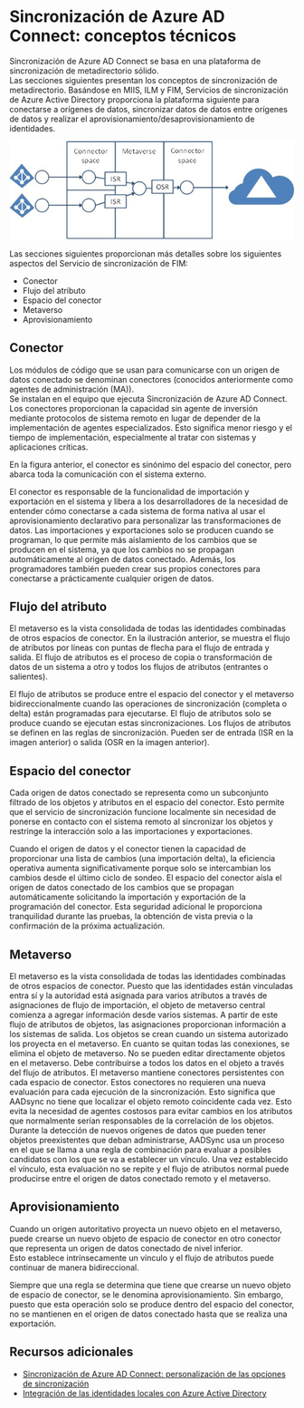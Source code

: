 <properties
	pageTitle="Sincronización de Azure AD Connect: conceptos técnicos"
	description="Explica los conceptos técnicos de Sincronización de Azure AD Connect."
	services="active-directory"
	documentationCenter=""
	authors="markusvi"
	manager="swadhwa"
	editor=""/>

<tags
	ms.service="active-directory"
	ms.workload="identity"
	ms.tgt_pltfrm="na"
	ms.devlang="na"
	ms.topic="article"
	ms.date="07/27/2015"
	ms.author="markusvi"/>


# Sincronización de Azure AD Connect: conceptos técnicos

Sincronización de Azure AD Connect se basa en una plataforma de sincronización de metadirectorio sólido.<br> Las secciones siguientes presentan los conceptos de sincronización de metadirectorio. Basándose en MIIS, ILM y FIM, Servicios de sincronización de Azure Active Directory proporciona la plataforma siguiente para conectarse a orígenes de datos, sincronizar datos de datos entre orígenes de datos y realizar el aprovisionamiento/desaprovisionamiento de identidades.

![Conceptos técnicos][1]
 


Las secciones siguientes proporcionan más detalles sobre los siguientes aspectos del Servicio de sincronización de FIM:

- Conector 
- Flujo del atributo 
- Espacio del conector 
- Metaverso 
- Aprovisionamiento 

 




## Conector

Los módulos de código que se usan para comunicarse con un origen de datos conectado se denominan conectores (conocidos anteriormente como agentes de administración (MA)).<br> Se instalan en el equipo que ejecuta Sincronización de Azure AD Connect. Los conectores proporcionan la capacidad sin agente de inversión mediante protocolos de sistema remoto en lugar de depender de la implementación de agentes especializados. Esto significa menor riesgo y el tiempo de implementación, especialmente al tratar con sistemas y aplicaciones críticas.

En la figura anterior, el conector es sinónimo del espacio del conector, pero abarca toda la comunicación con el sistema externo.

El conector es responsable de la funcionalidad de importación y exportación en el sistema y libera a los desarrolladores de la necesidad de entender cómo conectarse a cada sistema de forma nativa al usar el aprovisionamiento declarativo para personalizar las transformaciones de datos. Las importaciones y exportaciones solo se producen cuando se programan, lo que permite más aislamiento de los cambios que se producen en el sistema, ya que los cambios no se propagan automáticamente al origen de datos conectado. Además, los programadores también pueden crear sus propios conectores para conectarse a prácticamente cualquier origen de datos.
 




## Flujo del atributo

El metaverso es la vista consolidada de todas las identidades combinadas de otros espacios de conector. En la ilustración anterior, se muestra el flujo de atributos por líneas con puntas de flecha para el flujo de entrada y salida. El flujo de atributos es el proceso de copia o transformación de datos de un sistema a otro y todos los flujos de atributos (entrantes o salientes).

El flujo de atributos se produce entre el espacio del conector y el metaverso bidireccionalmente cuando las operaciones de sincronización (completa o delta) están programadas para ejecutarse. El flujo de atributos solo se produce cuando se ejecutan estas sincronizaciones. Los flujos de atributos se definen en las reglas de sincronización. Pueden ser de entrada (ISR en la imagen anterior) o salida (OSR en la imagen anterior).
 

## Espacio del conector

Cada origen de datos conectado se representa como un subconjunto filtrado de los objetos y atributos en el espacio del conector. Esto permite que el servicio de sincronización funcione localmente sin necesidad de ponerse en contacto con el sistema remoto al sincronizar los objetos y restringe la interacción solo a las importaciones y exportaciones.

Cuando el origen de datos y el conector tienen la capacidad de proporcionar una lista de cambios (una importación delta), la eficiencia operativa aumenta significativamente porque solo se intercambian los cambios desde el último ciclo de sondeo. El espacio del conector aísla el origen de datos conectado de los cambios que se propagan automáticamente solicitando la importación y exportación de la programación del conector. Esta seguridad adicional le proporciona tranquilidad durante las pruebas, la obtención de vista previa o la confirmación de la próxima actualización.
 




## Metaverso

El metaverso es la vista consolidada de todas las identidades combinadas de otros espacios de conector. Puesto que las identidades están vinculadas entra sí y la autoridad está asignada para varios atributos a través de asignaciones de flujo de importación, el objeto de metaverso central comienza a agregar información desde varios sistemas. A partir de este flujo de atributos de objetos, las asignaciones proporcionan información a los sistemas de salida. Los objetos se crean cuando un sistema autorizado los proyecta en el metaverso. En cuanto se quitan todas las conexiones, se elimina el objeto de metaverso. No se pueden editar directamente objetos en el metaverso. Debe contribuirse a todos los datos en el objeto a través del flujo de atributos. El metaverso mantiene conectores persistentes con cada espacio de conector. Estos conectores no requieren una nueva evaluación para cada ejecución de la sincronización. Esto significa que AADsync no tiene que localizar el objeto remoto coincidente cada vez. Esto evita la necesidad de agentes costosos para evitar cambios en los atributos que normalmente serían responsables de la correlación de los objetos. Durante la detección de nuevos orígenes de datos que pueden tener objetos preexistentes que deban administrarse, AADSync usa un proceso en el que se llama a una regla de combinación para evaluar a posibles candidatos con los que se va a establecer un vínculo. Una vez establecido el vínculo, esta evaluación no se repite y el flujo de atributos normal puede producirse entre el origen de datos conectado remoto y el metaverso.
 




## Aprovisionamiento

Cuando un origen autoritativo proyecta un nuevo objeto en el metaverso, puede crearse un nuevo objeto de espacio de conector en otro conector que representa un origen de datos conectado de nivel inferior. <br> Esto establece intrínsecamente un vínculo y el flujo de atributos puede continuar de manera bidireccional.

Siempre que una regla se determina que tiene que crearse un nuevo objeto de espacio de conector, se le denomina aprovisionamiento. Sin embargo, puesto que esta operación solo se produce dentro del espacio del conector, no se mantienen en el origen de datos conectado hasta que se realiza una exportación.



## Recursos adicionales

* [Sincronización de Azure AD Connect: personalización de las opciones de sincronización](active-directory-aadconnectsync-whatis.md)
* [Integración de las identidades locales con Azure Active Directory](active-directory-aadconnect.md)
 
<!--Image references-->
[1]: ./media/active-directory-aadsync-technical-concepts/ic750598.png

<!---HONumber=August15_HO6-->
